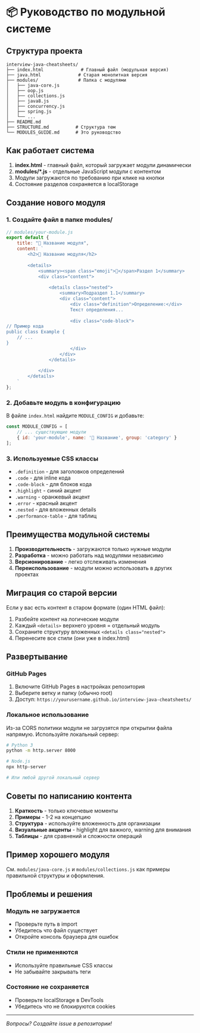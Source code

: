 # 📦 Руководство по модульной системе

## Структура проекта

```
interview-java-cheatsheets/
├── index.html              # Главный файл (модульная версия)
├── java.html              # Старая монолитная версия
├── modules/               # Папка с модулями
│   ├── java-core.js
│   ├── oop.js
│   ├── collections.js
│   ├── java8.js
│   ├── concurrency.js
│   ├── spring.js
│   └── ...
├── README.md
├── STRUCTURE.md          # Структура тем
└── MODULES_GUIDE.md      # Это руководство
```

## Как работает система

1. **index.html** - главный файл, который загружает модули динамически
2. **modules/*.js** - отдельные JavaScript модули с контентом
3. Модули загружаются по требованию при клике на кнопки
4. Состояние разделов сохраняется в localStorage

## Создание нового модуля

### 1. Создайте файл в папке modules/

```javascript
// modules/your-module.js
export default {
    title: "🎯 Название модуля",
    content: `
        <h2>🎯 Название модуля</h2>
        
        <details>
            <summary><span class="emoji">📌</span>Раздел 1</summary>
            <div class="content">
                
                <details class="nested">
                    <summary>Подраздел 1.1</summary>
                    <div class="content">
                        <div class="definition">Определение:</div>
                        Текст определения...
                        
                        <div class="code-block">
// Пример кода
public class Example {
    // ...
}
                        </div>
                    </div>
                </details>
                
            </div>
        </details>
    `
};
```

### 2. Добавьте модуль в конфигурацию

В файле `index.html` найдите `MODULE_CONFIG` и добавьте:

```javascript
const MODULE_CONFIG = [
    // ... существующие модули
    { id: 'your-module', name: '🎯 Название', group: 'category' }
];
```

### 3. Используемые CSS классы

- `.definition` - для заголовков определений
- `.code` - для inline кода
- `.code-block` - для блоков кода
- `.highlight` - синий акцент
- `.warning` - оранжевый акцент
- `.error` - красный акцент
- `.nested` - для вложенных details
- `.performance-table` - для таблиц

## Преимущества модульной системы

1. **Производительность** - загружаются только нужные модули
2. **Разработка** - можно работать над модулями независимо
3. **Версионирование** - легко отслеживать изменения
4. **Переиспользование** - модули можно использовать в других проектах

## Миграция со старой версии

Если у вас есть контент в старом формате (один HTML файл):

1. Разбейте контент на логические модули
2. Каждый `<details>` верхнего уровня = отдельный модуль
3. Сохраните структуру вложенных `<details class="nested">`
4. Перенесите все стили (они уже в index.html)

## Развертывание

### GitHub Pages

1. Включите GitHub Pages в настройках репозитория
2. Выберите ветку и папку (обычно root)
3. Доступ: `https://yourusername.github.io/interview-java-cheatsheets/`

### Локальное использование

Из-за CORS политики модули не загрузятся при открытии файла напрямую.
Используйте локальный сервер:

```bash
# Python 3
python -m http.server 8000

# Node.js
npx http-server

# Или любой другой локальный сервер
```

## Советы по написанию контента

1. **Краткость** - только ключевые моменты
2. **Примеры** - 1-2 на концепцию
3. **Структура** - используйте вложенность для организации
4. **Визуальные акценты** - highlight для важного, warning для внимания
5. **Таблицы** - для сравнений и сложности операций

## Пример хорошего модуля

См. `modules/java-core.js` и `modules/collections.js` как примеры правильной структуры и оформления.

## Проблемы и решения

### Модуль не загружается
- Проверьте путь в import
- Убедитесь что файл существует
- Откройте консоль браузера для ошибок

### Стили не применяются
- Используйте правильные CSS классы
- Не забывайте закрывать теги

### Состояние не сохраняется
- Проверьте localStorage в DevTools
- Убедитесь что не блокируются cookies

---

*Вопросы? Создайте issue в репозитории!*